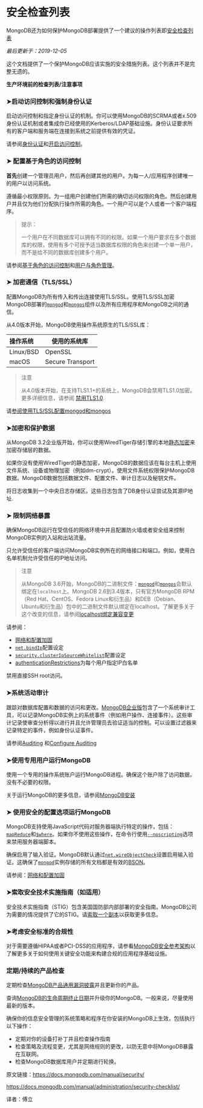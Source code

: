 # 安全检查列表

MongoDB还为如何保护MongoDB部署提供了一个建议的操作列表即[安全检查列表]((https://docs.mongodb.com/manual/administration/security-checklist/))

*最后更新于：2019-12-05*

这个文档提供了一个保护MongoDB应该实施的安全措施列表。这个列表并不是完整无遗的。

**生产环境前的检查列表/注意事项**


### ➤启动访问控制和强制身份认证


启动访问控制和指定身份认证的机制。你可以使用MongoDB的SCRMA或者x.509身份认证机制或者集成你已经使用的Kerberos/LDAP基础设施。身份认证要求所有的客户端和服务端在连接到系统之前提供有效的凭证。

请参阅[身份认证](https://docs.mongodb.com/manual/core/authentication/)和[开启访问控制](https://docs.mongodb.com/manual/tutorial/enable-authentication/)。


### ➤ 配置基于角色的访问控制


**首先**创建一个管理员用户，然后再创建其他的用户。为每一人/应用程序创建唯一的用户以访问系统。


遵循最小权限原则。为一组用户创建他们所需的确切访问权限的角色。然后创建用户并且仅为他们分配执行操作所需的角色。一个用户可以是个人或者一个客户端程序。

>提示：
>
>一个用户在不同数据库可以拥有不同的权限。如果一个用户要求在多个数据库的权限，使用有多个可授予适当数据库权限的角色来创建一个单一用户，而不是给不同的数据库创建多个用户。


请参阅[基于角色的访问控制](https://docs.mongodb.com/manual/core/authorization/)和[用户与角色管理](https://docs.mongodb.com/manual/tutorial/manage-users-and-roles/)。


### ➤ 加密通信（TLS/SSL）


配置MongoDB为所有传入和传出连接使用TLS/SSL。使用TLS/SSL加密MongoDB部署的[`mongod`](https://docs.mongodb.com/manual/reference/program/mongod/#bin.mongod)和[`mongos`](https://docs.mongodb.com/manual/reference/program/mongos/#bin.mongos)组件以及所有应用程序和MongoDB之间的通信。

从4.0版本开始，MongoDB使用操作系统原生的TLS/SSL库：

| 操作系统  | 使用的系统库     |
| :-------- | ---------------- |
| Linux/BSD | OpenSSL          |
| macOS     | Secure Transport |

> 注意
>
> 从4.0版本开始，在支持TLS1.1+的系统上，MongoDB会禁用TLS1.0加密。更多详细信息，请参阅 [禁用TLS1.0](https://docs.mongodb.com/manual/tutorial/configure-ssl/).

请[参阅使用TLS/SSL配置mongod和mongos](https://docs.mongodb.com/manual/tutorial/configure-ssl/)


### ➤加密和保护数据

从MongoDB 3.2企业版开始，你可以使用WiredTiger存储引擎的本地[静态加密](https://docs.mongodb.com/manual/core/security-encryption-at-rest/)来加密存储层的数据。


如果你没有使用WiredTiger的静态加密，MongoDB的数据应该在每台主机上使用文件系统、设备或物理加密（例如dm-crypt）。使用文件系统权限保护MongoDB数据。MongoDB数据包括数据文件、配置文件、审计日志以及秘钥文件。

将日志收集到一个中央日志存储区。这些日志包含了DB身份认证尝试及其源IP地址.


### ➤ 限制网络暴露


确保MongoDB运行在受信任的网络环境中并且配置防火墙或者安全组来控制MongoDB实例的入站和出站流量。

只允许受信任的客户端访问MongoDB实例所在的网络接口和端口。例如，使用白名单机制允许受信任的IP地址访问。

> 注意
>
> 从MongoDB 3.6开始，MongoDB的二进制文件：[`mongod`](https://docs.mongodb.com/manual/reference/program/mongod/#bin.mongod)和[`mongos`](https://docs.mongodb.com/manual/reference/program/mongos/#bin.mongos)会默认绑定在`localhost`上。MongoDB 2.6到3.4版本，只有官方MongoDB RPM（Red Hat、CentOS、Fedora Linux和衍生品）和DEB（Debian、Ubuntu和衍生品）包中的二进制文件默认绑定在localhost。了解更多关于这个改变的信息，请参阅[localhost绑定兼容变更](https://docs.mongodb.com/manual/release-notes/3.6-compatibility/#bind-ip-compatibility)

请参阅：

- [网络和配置加固](https://docs.mongodb.com/manual/core/security-hardening/)
- [`net.bindIp`](https://docs.mongodb.com/manual/reference/configuration-options/#net.bindIp)配置设定
- [`security.clusterIpSourceWhitelist`](https://docs.mongodb.com/manual/reference/configuration-options/#security.clusterIpSourceWhitelist)配置设定
- [authenticationRestrictions](https://docs.mongodb.com/manual/reference/method/db.createUser/#db-createuser-authenticationrestrictions)为每个用户指定IP白名单

禁用直接SSH root访问。


### ➤系统活动审计


跟踪对数据库配置和数据的访问和更改。[MongoDB企业版](http://www.mongodb.com/products/mongodb-enterprise-advanced?jmp=docs)包含了一个系统审计工具，可以记录MongoDB实例上的系统事件（例如用户操作、连接事件）。这些审计记录使审查分析得以进行并且允许管理员去验证适当的控制。可以设置过滤器来记录特定的事件，例如身份认证事件。

请参阅[Auditing](https://docs.mongodb.com/manual/core/auditing/) 和[Configure Auditing](https://docs.mongodb.com/manual/tutorial/configure-auditing/)


### ➤使用专用用户运行MongoDB


使用一个专用的操作系统账户运行MongoDB进程。确保这个账户除了访问数据，没有不必要的权限。

关于运行MongoDB的更多信息，请参阅[MongoDB安装](https://docs.mongodb.com/manual/installation/)


### ➤ 使用安全的配置选项运行MongoDB


MongoDB支持使用JavaScript代码对服务器端执行特定的操作，包括：[`mapReduce`](https://docs.mongodb.com/manual/reference/command/mapReduce/#dbcmd.mapReduce)和[`$where`](https://docs.mongodb.com/manual/reference/operator/query/where/#op._S_where)。如果你不使用这些操作，在命令行使用[`--noscripting`](https://docs.mongodb.com/manual/reference/program/mongod/#cmdoption-mongod-noscripting)选项来禁用服务器端脚本。

确保启用了输入验证。MongoDB默认通过[`net.wireObjectCheck`](https://docs.mongodb.com/manual/reference/configuration-options/#net.wireObjectCheck)设置启用输入验证。这确保了[`mongod`](https://docs.mongodb.com/manual/reference/program/mongod/#bin.mongod)实例存储的所有文档都是有效的[BSON](https://docs.mongodb.com/manual/reference/glossary/#term-bson)。

请参阅：[网络和配置加固](https://docs.mongodb.com/manual/core/security-hardening/)


### ➤索取安全技术实施指南（如适用）


安全技术实施指南（STIG）包含美国国防部内部部署的安全指南。MongoDB公司为需要的情况提供了它的STIG。请[索取一个副本](http://www.mongodb.com/lp/contact/stig-requests)以获取更多信息。


### ➤考虑安全标准的合规性


对于需要遵循HIPAA或者PCI-DSS的应用程序，请参看[MongoDB安全参考架构](https://www.mongodb.com/collateral/mongodb-security-architecture)以了解更多关于如何使用关键安全功能来构建合规的应用程序基础设施。


### 定期/持续的产品检查


定期检查[MongoDB产品通用漏洞披露](https://www.mongodb.com/alerts)并且更新你的产品。

查询[MongoDB的生命周期终止日期](https://www.mongodb.com/support-policy)并升级你的MongoDB。一般来说，尽量使用最新的版本。

确保你的信息安全管理的系统策略和程序在你安装的MongoDB上生效，包括执行以下操作：

- 定期对你的设备打补丁并且检查操作指南
- 检查策略及流程变更，尤其是网络规则的更改，以防无意中将MongoDB暴露在互联网。
- 检查MongoDB数据库用户并定期进行轮换。

原文链接：https://docs.mongodb.com/manual/security/

https://docs.mongodb.com/manual/administration/security-checklist/

译者：傅立
